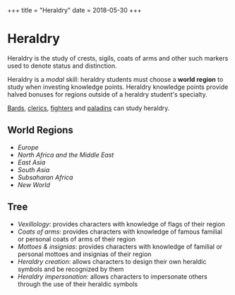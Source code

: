 +++
title = "Heraldry"
date = 2018-05-30
+++

# Heraldry

Heraldry is the study of crests, sigils, coats of arms and other such markers used to denote status and distinction.

Heraldry is a *modal* skill: heraldry students must choose a **world region** to study when investing knowledge points.
Heraldry knowledge points provide halved bonuses for regions outside of a heraldry student's specialty.

[Bards](./wiki/characters/bard.md), [clerics](./wiki/characters/cleric.md), [fighters](./wiki/characters/fighter.md) and [paladins](./wiki/characters/paladin.md) can study heraldry.

## World Regions

* *Europe*
* *North Africa and the Middle East*
* *East Asia*
* *South Asia*
* *Subsaharan Africa*
* *New World*

## Tree

* *Vexillology*: provides characters with knowledge of flags of their region
* *Coats of arms*: provides characters with knowledge of famous familial or personal coats of arms of their region
* *Mottoes & insignias*: provides characters with knowledge of familial or personal mottoes and insignias of their region
* *Heraldry creation*: allows characters to design their own heraldic symbols and be recognized by them
* *Heraldry impersonation*: allows characters to impersonate others through the use of their heraldic symbols
